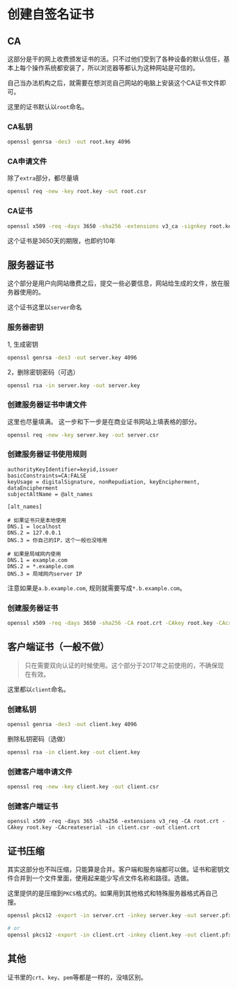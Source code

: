 # 创建自签名证书

## CA


这部分是干的网上收费颁发证书的活。只不过他们受到了各种设备的默认信任，基本上每个操作系统都安装了，所以浏览器等都认为这种网站是可信的。

自己当办法机构之后，就需要在想浏览自己网站的电脑上安装这个CA证书文件即可。

这里的证书默认以`root`命名。

### CA私钥
```bash
openssl genrsa -des3 -out root.key 4096
```

### CA申请文件

除了`extra`部分，都尽量填
```bash
openssl req -new -key root.key -out root.csr
```

### CA证书

```bash
openssl x509 -req -days 3650 -sha256 -extensions v3_ca -signkey root.key -in root.csr -out root.crt
```

这个证书是3650天的期限，也即约10年

## 服务器证书

这个部分是用户向网站缴费之后，提交一些必要信息，网站给生成的文件，放在服务器使用的。

这个证书这里以`server`命名


### 服务器密钥

1, 生成密钥

```bash
openssl genrsa -des3 -out server.key 4096
```

2，删除密钥密码（可选）

```bash
openssl rsa -in server.key -out server.key
```

### 创建服务器证书申请文件

这里也尽量填满。
这一步和下一步是在商业证书网站上填表格的部分。

```bash
openssl req -new -key server.key -out server.csr
```

### 创建服务器证书使用规则

```
authorityKeyIdentifier=keyid,issuer
basicConstraints=CA:FALSE
keyUsage = digitalSignature, nonRepudiation, keyEncipherment, dataEncipherment
subjectAltName = @alt_names

[alt_names]

# 如果证书只是本地使用
DNS.1 = localhost
DNS.2 = 127.0.0.1
DNS.3 = 你自己的IP，这个一般也没啥用

# 如果是局域网内使用
DNS.1 = example.com
DNS.2 = *.example.com
DNS.3 = 局域网内server IP
```

注意如果是`a.b.example.com`, 规则就需要写成`*.b.example.com`。

### 创建服务器证书

```bash
openssl x509 -req -days 3650 -sha256 -CA root.crt -CAkey root.key -CAcreateserial -in server.csr -out server.crt -extfile v3.ext
```

## 客户端证书（一般不做）

> 只在需要双向认证的时候使用。这个部分于2017年之前使用的，不确保现在有效。

这里都以`client`命名。

### 创建私钥

```bash
openssl genrsa -des3 -out client.key 4096
```

删除私钥密码（选做）

```bash
openssl rsa -in client.key -out client.key
```

### 创建客户端申请文件

```bash
openssl req -new -key client.key -out client.csr
```

### 创建客户端证书

```
openssl x509 -req -days 365 -sha256 -extensions v3_req -CA root.crt -CAkey root.key -CAcreateserial -in client.csr -out client.crt
```

## 证书压缩

其实这部分也不叫压缩，只能算是合并。客户端和服务端都可以做。证书和密钥文件合并到一个文件里面，使用起来能少写点文件名称和路径。选做。

这里提供的是压缩到`PKCS`格式的。如果用到其他格式和特殊服务器格式再自己搜。

```bash
openssl pkcs12 -export -in server.crt -inkey server.key -out server.pfx

# or
openssl pkcs12 -export -in client.crt -inkey client.key -out client.pfx

```

## 其他

证书里的`crt`、`key`、`pem`等都是一样的，没啥区别。
